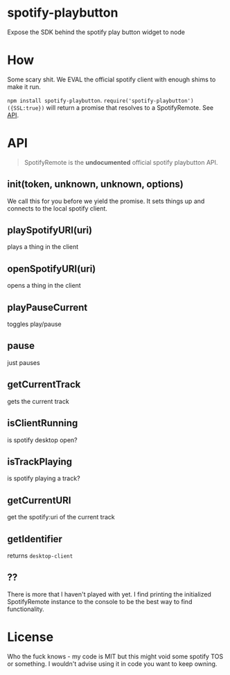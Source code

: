 spotify-playbutton
=================

Expose the SDK behind the spotify play button widget to node

# How

Some scary shit. We EVAL the official spotify client with enough
shims to make it run. 

`npm install spotify-playbutton`. `require('spotify-playbutton')({SSL:true})`
will return a promise that resolves to a SpotifyRemote. See [API](#API).

# API

> SpotifyRemote is the __undocumented__ official spotify playbutton API.

## init(token, unknown, unknown, options)

We call this for you before we yield the promise.
It sets things up and connects to the local spotify client.

## playSpotifyURI(uri)

plays a thing in the client

## openSpotifyURI(uri)

opens a thing in the client

## playPauseCurrent

toggles play/pause

## pause

just pauses

## getCurrentTrack

gets the current track

## isClientRunning

is spotify desktop open?

## isTrackPlaying

is spotify playing a track?

## getCurrentURI

get the spotify:uri of the current track

## getIdentifier

returns `desktop-client`

## ??

There is more that I haven't played with yet. 
I find printing the initialized SpotifyRemote instance to the console to be the best way to find functionality.

# License

Who the fuck knows - my code is MIT but this might void some spotify TOS
or something. I wouldn't advise using it in code you want to keep owning.
